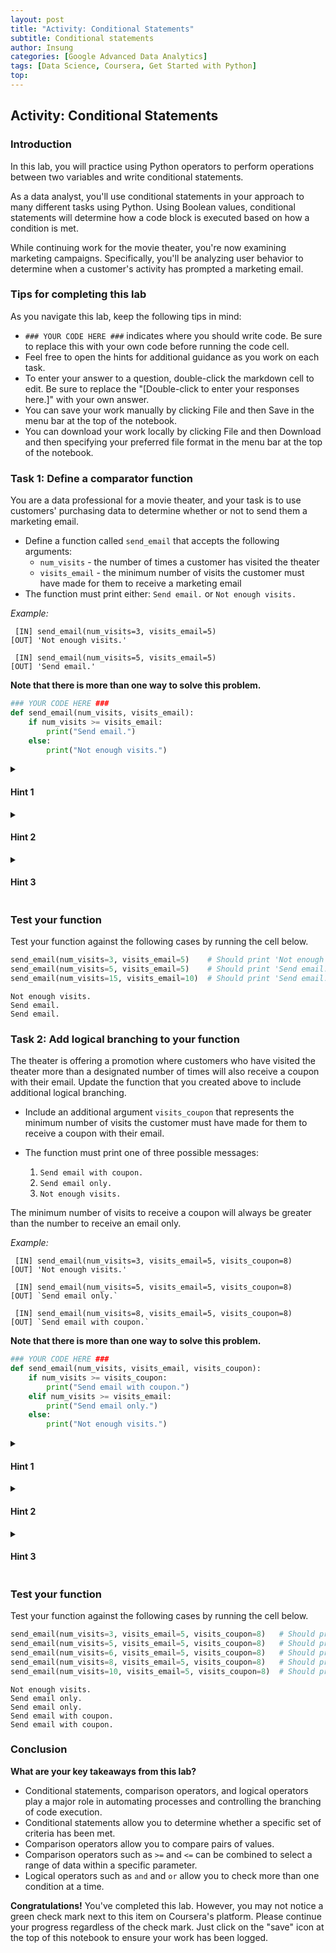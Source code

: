 ```yaml
---
layout: post
title: "Activity: Conditional Statements"
subtitle: Conditional statements
author: Insung
categories: [Google Advanced Data Analytics]
tags: [Data Science, Coursera, Get Started with Python]
top:
---
```


## Activity: Conditional Statements

### Introduction 

In this lab, you will practice using Python operators to perform operations between two variables and write conditional statements.

As a data analyst, you'll use conditional statements in your approach to many different tasks using Python. Using Boolean values, conditional statements will determine how a code block is executed based on how a condition is met.

While continuing work for the movie theater, you're now examining marketing campaigns. Specifically, you'll be analyzing user behavior to determine when a customer's activity has prompted a marketing email.


### Tips for completing this lab

As you navigate this lab, keep the following tips in mind:

- `### YOUR CODE HERE ###` indicates where you should write code. Be sure to replace this with your own code before running the code cell.
- Feel free to open the hints for additional guidance as you work on each task.
- To enter your answer to a question, double-click the markdown cell to edit. Be sure to replace the "[Double-click to enter your responses here.]" with your own answer.
- You can save your work manually by clicking File and then Save in the menu bar at the top of the notebook.
- You can download your work locally by clicking File and then Download and then specifying your preferred file format in the menu bar at the top of the notebook.

### Task 1: Define a comparator function

You are a data professional for a movie theater, and your task is to use customers' purchasing data to determine whether or not to send them a marketing email.

*   Define a function called `send_email` that accepts the following arguments:
    *  `num_visits` - the number of times a customer has visited the theater
    *  `visits_email` - the minimum number of visits the customer must have made for them to receive a marketing email
*   The function must print either: `Send email.` or `Not enough visits.`

*Example:*

```
 [IN] send_email(num_visits=3, visits_email=5)
[OUT] 'Not enough visits.'

 [IN] send_email(num_visits=5, visits_email=5)
[OUT] 'Send email.'
```

**Note that there is more than one way to solve this problem.**



```python
### YOUR CODE HERE ###
def send_email(num_visits, visits_email):
    if num_visits >= visits_email:
        print("Send email.")
    else:
        print("Not enough visits.")
```

<details>
  <summary><h4><strong>Hint 1</strong></h4></summary>

Consider the syntax for defining a function. Remember: a function definition statement must include a `def` keyword, the function's name, and its arguments, followed by a colon.

</details>

<details>
  <summary><h4><strong>Hint 2</strong></h4></summary>

Recall Python's conditional and comparison operators.
Check your indentation. Is your code indented properly?

</details>

<details>
  <summary><h4><strong>Hint 3</strong></h4></summary>

One approach is to compare `num_visits` to `visits_email` using the `>=` comparator.
If `num_visits >= visits_email`, print `Send email.` Otherwise, print `Not enough visits.`.

</details>

### Test your function
Test your function against the following cases by running the cell below.


```python
send_email(num_visits=3, visits_email=5)    # Should print 'Not enough visits.'
send_email(num_visits=5, visits_email=5)    # Should print 'Send email.'
send_email(num_visits=15, visits_email=10)  # Should print 'Send email.'
```

    Not enough visits.
    Send email.
    Send email.


### Task 2: Add logical branching to your function

The theater is offering a promotion where customers who have visited the theater more than a designated number of times will also receive a coupon with their email. Update the function that you created above to include additional logical branching.

*   Include an additional argument `visits_coupon` that represents the minimum number of visits the customer must have made for them to receive a coupon with their email.

*   The function must print one of three possible messages:
    1. `Send email with coupon.`
    2. `Send email only.`
    3. `Not enough visits.`
    
The minimum number of visits to receive a coupon will always be greater than the number to receive an email only. 

*Example:*

```
 [IN] send_email(num_visits=3, visits_email=5, visits_coupon=8)
[OUT] 'Not enough visits.'

 [IN] send_email(num_visits=5, visits_email=5, visits_coupon=8)
[OUT] `Send email only.`

 [IN] send_email(num_visits=8, visits_email=5, visits_coupon=8)
[OUT] `Send email with coupon.`
```

**Note that there is more than one way to solve this problem.**


```python
### YOUR CODE HERE ###
def send_email(num_visits, visits_email, visits_coupon):
    if num_visits >= visits_coupon:
        print("Send email with coupon.")
    elif num_visits >= visits_email:
        print("Send email only.")
    else:
        print("Not enough visits.")
```

<details>
  <summary><h4><strong>Hint 1</strong></h4></summary>

Refer to what you've learned about conditional statements, logical operators, and comparison operators.

</details>

<details>
    <summary><h4><strong>Hint 2</strong></h4></summary>

Make sure your `if`, `elif`, and `else` statements are indented properly beneath the function's definition line.

Make sure your print statements are indented properly beneath each conditional statement.

Check syntax.

</details>

<details>
  <summary><h4><strong>Hint 3</strong></h4></summary>

One approach is to compare `num_visits` to both `visits_coupon` and `visits_email` using the `>=` comparator:

If `num_visits >= visits_coupon`, print `Send email with coupon.`
Or else if `num_visits >= visits_email`, print `Send email only.`
Otherwise, print `Not enough visits.`

</details>

### Test your function
Test your function against the following cases by running the cell below.


```python
send_email(num_visits=3, visits_email=5, visits_coupon=8)   # Should print 'Not enough visits.'
send_email(num_visits=5, visits_email=5, visits_coupon=8)   # Should print 'Send email only.'
send_email(num_visits=6, visits_email=5, visits_coupon=8)   # Should print 'Send email only.'
send_email(num_visits=8, visits_email=5, visits_coupon=8)   # Should print 'Send email with coupon.'
send_email(num_visits=10, visits_email=5, visits_coupon=8)  # Should print 'Send email with coupon.'
```

    Not enough visits.
    Send email only.
    Send email only.
    Send email with coupon.
    Send email with coupon.


### Conclusion
**What are your key takeaways from this lab?**
*   Conditional statements, comparison operators, and logical operators play a major role in automating processes and controlling the branching of code execution.
*   Conditional statements allow you to determine whether a specific set of criteria has been met.
*   Comparison operators allow you to compare pairs of values.
*   Comparison operators such as `>=` and `<=` can be combined to select a range of data within a specific parameter.
*   Logical operators such as `and` and `or` allow you to check more than one condition at a time.

**Congratulations!** You've completed this lab. However, you may not notice a green check mark next to this item on Coursera's platform. Please continue your progress regardless of the check mark. Just click on the "save" icon at the top of this notebook to ensure your work has been logged.
